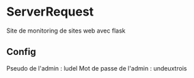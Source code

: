 # ServerRequest
Site de monitoring de sites web avec flask
## Config
Pseudo de l'admin : ludel
Mot de passe de l'admin : undeuxtrois
